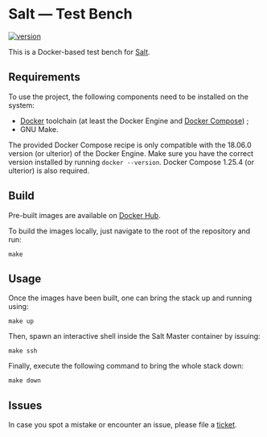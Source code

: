 # Salt — Test Bench

[![version](https://img.shields.io/badge/version-2020.1a-blue)](https://github.com/sk4la/salt-bench)

This is a Docker-based test bench for [Salt](https://docs.saltstack.com/en/latest/).

## Requirements

To use the project, the following components need to be installed on the system:

* [Docker](https://docs.docker.com/install/) toolchain (at least the Docker Engine and [Docker Compose](https://docs.docker.com/compose/install/)) ;
* GNU Make.

The provided Docker Compose recipe is only compatible with the 18.06.0 version (or ulterior) of the Docker Engine. Make sure you have the correct version installed by running `docker --version`. Docker Compose 1.25.4 (or ulterior) is also required.

## Build

Pre-built images are available on [Docker Hub](https://hub.docker.com/u/sk4labs).

To build the images locally, just navigate to the root of the repository and run:

```shell
make
```

## Usage

Once the images have been built, one can bring the stack up and running using:

```shell
make up
```

Then, spawn an interactive shell inside the Salt Master container by issuing:

```shell
make ssh
```

Finally, execute the following command to bring the whole stack down:

```shell
make down
```

## Issues

In case you spot a mistake or encounter an issue, please file a [ticket](https://github.com/sk4la/salt-bench).
